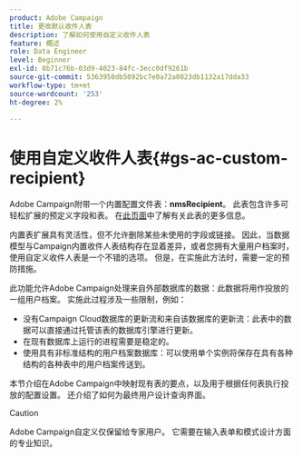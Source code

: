 ```yaml
---
product: Adobe Campaign
title: 更改默认收件人表
description: 了解如何使用自定义收件人表
feature: 概述
role: Data Engineer
level: Beginner
exl-id: 0b71c76b-03d9-4023-84fc-3ecc0df9261b
source-git-commit: 5363950db5092bc7e0a72a0823db1132a17dda33
workflow-type: tm+mt
source-wordcount: '253'
ht-degree: 2%

---
```


# 使用自定义收件人表{#gs-ac-custom-recipient}

Adobe Campaign附带一个内置配置文件表：**nmsRecipient**。 此表包含许多可轻松扩展的预定义字段和表。 在[此页面](datamodel.md#ootb-profiles)中了解有关此表的更多信息。

内置表扩展具有灵活性，但不允许删除某些未使用的字段或链接。 因此，当数据模型与Campaign内置收件人表结构存在显着差异，或者您拥有大量用户档案时，使用自定义收件人表是一个不错的选项。  但是，在实施此方法时，需要一定的预防措施。

此功能允许Adobe Campaign处理来自外部数据库的数据：此数据将用作投放的一组用户档案。 实施此过程涉及一些限制，例如：

* 没有Campaign Cloud数据库的更新流和来自该数据库的更新流：此表中的数据可以直接通过托管该表的数据库引擎进行更新。
* 在现有数据库上运行的进程需要是稳定的。
* 使用具有非标准结构的用户档案数据库：可以使用单个实例将保存在具有各种结构的各种表中的用户档案传送到。

本节介绍在Adobe Campaign中映射现有表的要点，以及用于根据任何表执行投放的配置设置。 还介绍了如何为最终用户设计查询界面。

>[!CAUTION]
>
>Adobe Campaign自定义仅保留给专家用户。 它需要在输入表单和模式设计方面的专业知识。

